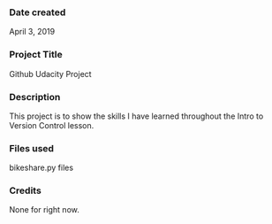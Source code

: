### Date created
April 3, 2019

### Project Title
Github Udacity Project

### Description
This project is to show the skills I have learned throughout the Intro to Version Control lesson.

### Files used
bikeshare.py files

### Credits
None for right now.
